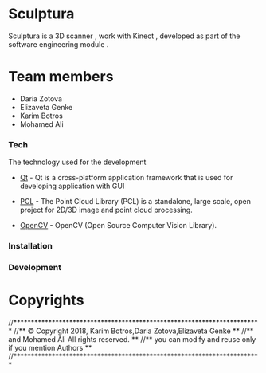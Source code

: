 # Sculptura



Sculptura is a 3D scanner , work with Kinect ,  developed as part of the software engineering module .

# Team members  
  - Daria Zotova
  - Elizaveta Genke
  - Karim Botros
  - Mohamed Ali


### Tech

The technology used for the development

* [Qt](https://www.qt.io/) - Qt is a cross-platform application framework that is used for developing application with GUI 

* [PCL](http://pointclouds.org) - The Point Cloud Library (PCL) is a standalone, large scale, open project for 2D/3D image and point cloud processing.

* [OpenCV](https://opencv.org/) - OpenCV (Open Source Computer Vision Library).



### Installation


### Development


# Copyrights

//***********************************************************************
//** © Copyright 2018, Karim Botros,Daria Zotova,Elizaveta Genke       **
//** and Mohamed Ali All rights reserved.                              **
//** you can modify and reuse only if you mention Authors              **
//***********************************************************************

